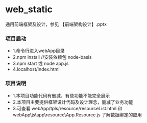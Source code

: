 # web_static
通用前端框架及设计，参见 【前端架构设计】.pptx 

### 项目启动
* 1.命令行进入webApp目录
* 2.npm install  //安装依赖包 node-basis
* 3.npm start 或 node app.js
* 4.localhost/index.html

### 项目说明
* 1.本项目功能代码有删减，有些功能不能完全展示
* 2.本项目主要提供框架设计代码及设计理念，删减了业务功能
* 3.可查看 webApp/tpls/resource/resourceList.html 和 webApp\js\app\resource\App.Resource.js 了解数据绑定的应用
